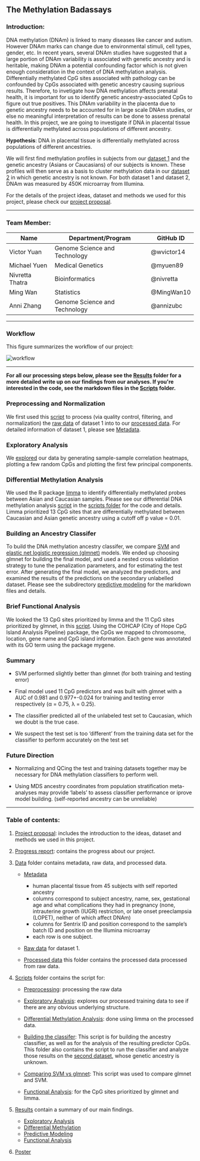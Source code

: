 ## The Methylation Badassays

### Introduction:

DNA methylation (DNAm) is linked to many diseases like cancer and autism. However DNAm marks can change due to environmental stimuli, cell types, gender, etc. In recent years, several DNAm studies have suggested that a large portion of DNAm variability is associated with genetic ancestry and is heritable, making DNAm a potential confounding factor which is not given enough consideration in the context of DNA methylation analysis. Differentially methylated CpG sites associated with pathology can be confounded by CpGs associated with genetic ancestry causing suprious results. Therefore, to invetigate how DNA methylation affects prenatal health, it is important for us to identify genetic ancestry-associated CpGs to figure out true positives. This DNAm variability in the placenta due to genetic ancestry needs to be accounted for in large scale DNAm studies, or else no meaningful interpretation of results can be done to assess prenatal health. In this project, we are going to investigate if DNA in placental tissue is differentially methylated across populations of different ancestry. 

**Hypothesis**: DNA in placental tissue is differentially methylated across populations of different ancestries.

We will first find methylation profiles in subjects from our [dataset 1](https://github.com/STAT540-UBC/team_Methylation-Badassays/tree/master/Data/Raw%20Data) and the genetic ancestry (Asians or Caucasians) of our subjects is known. These profiles will then serve as a basis to cluster methylation data in our [dataset 2](https://www.ncbi.nlm.nih.gov/geo/query/acc.cgi?acc=GSE69502) in which genetic ancestry is not known. For both dataset 1 and dataset 2, DNAm was measured by 450K microarray from Illumina.

For the details of the project ideas, dataset and methods we used for this project, please check our [project proposal](https://github.com/STAT540-UBC/team_Methylation-Badassays/blob/master/project_proposal.md). 

------

### Team Member:

|  Name  | Department/Program  |GitHub ID |
|-------|---------------------|----------|
| Victor Yuan| Genome Science and Technology| @wvictor14 |
| Michael Yuen|Medical Genetics|@myuen89|
|Nivretta Thatra|Bioinformatics|@nivretta|
|Ming Wan|Statistics|@MingWan10|
|Anni Zhang|Genome Science and Technology|@annizubc|


------
### Workflow

This figure summarizes the workflow of our project:

![workflow](https://cloud.githubusercontent.com/assets/24922214/24690299/deb7dc8c-1980-11e7-9554-ec0ca92f4038.png)

------

**For all our processing steps below, please see the [Results](https://github.com/STAT540-UBC/team_Methylation-Badassays/tree/master/Results) folder for a more detailed write up on our findings from our analyses. If you're interested in the code, see the markdown files in the [Scripts](https://github.com/STAT540-UBC/team_Methylation-Badassays/tree/master/Scripts) folder.**

### Preprocessing and Normalization

We first used this [script](https://github.com/STAT540-UBC/team_Methylation-Badassays/blob/master/Scripts/Preprocessing/PreprocessQC.md) to process (via quality control, filtering, and normalization) the [raw data](https://github.com/STAT540-UBC/team_Methylation-Badassays/tree/master/Data/Raw%20Data) of dataset 1 into to our [processed data](https://github.com/STAT540-UBC/team_Methylation-Badassays/tree/master/Data/Processed%20Data). For detailed information of dataset 1, please see [Metadata](https://github.com/STAT540-UBC/team_Methylation-Badassays/blob/master/Data/Raw%20Data/samplesheet.csv).


### Exploratory Analysis

We [explored](https://github.com/STAT540-UBC/team_Methylation-Badassays/blob/master/Scripts/ExploratoryAnalysis/Exploratory.md) our data by generating sample-sample correlation heatmaps, plotting a few random CpGs and plotting the first few principal components.

### Differential Methylation Analysis

We used the R package [limma](https://bioconductor.org/packages/release/bioc/html/limma.html) to identify differentially methylated probes between Asian and Caucasian samples. Please see our differential DNA methylation analysis [script](https://github.com/STAT540-UBC/team_Methylation-Badassays/blob/master/Scripts/Limma/Limma.md) in the [scripts folder](https://github.com/STAT540-UBC/team_Methylation-Badassays/tree/master/Scripts) for the code and details. Limma prioritized 13 CpG sites that are differentially methylated between Caucasian and Asian genetic ancestry using a cutoff off p value = 0.01.

### Building an Ancestry Classifer

To build the DNA methylation ancestry classifer, we compare [SVM](http://ca.wiley.com/WileyCDA/WileyTitle/productCd-0471030031.html) and [elastic net logistic regression (glmnet)](https://genomebiology.biomedcentral.com/articles/10.1186/gb-2013-14-10-r115) models. We ended up choosing glmnet for building the final model, and used a nested cross validation strategy to tune the penalization parameters, and for estimating the test error. After generating the final model, we analyzed the predictors, and examined the results of the predictions on the secondary unlabelled dataset. Please see the subdirectory [predictive modeling](https://github.com/STAT540-UBC/team_Methylation-Badassays/tree/master/Scripts/PredictiveModeling) for the markdown files and details. 

### Brief Functional Analysis

We looked the 13 CpG sites prioritized by limma and the 11 CpG sites prioritized by glmnet, in this [script](https://github.com/STAT540-UBC/team_Methylation-Badassays/blob/master/Scripts/FunctionalAnalysis/FunctionalAnalysis.md). Using the COHCAP (City of Hope CpG Island Analysis Pipeline) package, the CpGs we mapped to chromosome, location, gene name and CpG island information. Each gene was annotated with its GO term using the package mygene.

### Summary

* SVM performed slightly better than glmnet (for both training and testing error)

* Final model used 11 CpG predictors and was built with glmnet with a AUC of 0.981 and 0.977+-0.024 for training and testing error respectively (α = 0.75, λ = 0.25).

* The classifier predicted all of the unlabeled test set to Caucasian, which we doubt is the true case.

* We suspect the test set is too ‘different’ from the training data set for the classifier to perform accurately on the test set

### Future Direction

* Normalizing and QCing the test and training datasets together may be necessary for DNA methylation classifiers to perform well.

* Using MDS ancestry coordinates from population stratification meta-analyses may provide ‘labels’ to assess classifier performance or iprove model building. (self-reported ancestry can be unreliable)


------
### Table of contents:

1. [Project proposal](https://github.com/STAT540-UBC/team_Methylation-Badassays/blob/master/project_proposal.md): includes the introduction to the ideas, dataset and methods we used in this project.

2. [Progress report](https://github.com/STAT540-UBC/team_Methylation-Badassays/blob/master/progress_report.md): contains the progress about our project.

3. [Data](https://github.com/STAT540-UBC/team_Methylation-Badassays/tree/master/Data) folder contains metadata, raw data, and processed data.

    * [Metadata](https://github.com/STAT540-UBC/team_Methylation-Badassays/blob/master/Data/Raw%20Data/samplesheet.csv)
      + human placental tissue from 45 subjects with self reported ancestry
      + columns correspond to subject ancestry, name, sex, gestational age and what complications they had in pregnancy (none, intrauterine growth (IUGR) restriction, or late onset preeclampsia (LOPET), neither of which affect DNAm)
      + columns for Sentrix ID and position correspond to the sample’s batch ID and position on the Illumina microarray 
      + each row is one subject.
      
    * [Raw data](https://github.com/STAT540-UBC/team_Methylation-Badassays/tree/master/Data/Raw%20Data) for dataset 1.
    
    * [Processed data](https://github.com/STAT540-UBC/team_Methylation-Badassays/tree/master/Data/Processed%20Data) this folder contains the processed data processed from raw data.

4. [Scripts](https://github.com/STAT540-UBC/team_Methylation-Badassays/tree/master/Scripts) folder contains the script for:

    * [Preprocessing](https://github.com/STAT540-UBC/team_Methylation-Badassays/blob/master/Scripts/Preprocessing/PreprocessQC.md): processing the raw data
    
    * [Exploratory Analysis](https://github.com/STAT540-UBC/team_Methylation-Badassays/blob/master/Scripts/ExploratoryAnalysis/Exploratory.md): explores our processed training data to see if there are any obvious underlying structure. 
    
    * [Differential Methylation Analysis](https://github.com/STAT540-UBC/team_Methylation-Badassays/blob/master/Scripts/Limma/Limma.md): done using limma on the processed data.
    
    * [Building the classifer](): This script is for building the ancestry classifier, as well as for the analysis of the resulting predictor CpGs. This folder also contains the script to run the classifier  and analyze those results on the [second dataset](https://epigeneticsandchromatin.biomedcentral.com/articles/10.1186/s13072-016-0054-8), whose genetic ancestry is unknown.
    
    * [Comparing SVM vs glmnet](https://github.com/STAT540-UBC/team_Methylation-Badassays/blob/master/Scripts/PredictiveModeling/PredictiveModeling.md): This script was used to compare glmnet and SVM. 

    * [Functional Analysis](https://github.com/STAT540-UBC/team_Methylation-Badassays/blob/master/Scripts/FunctionalAnalysis/FunctionalAnalysis.md): for the CpG sites prioritized by glmnet and limma.

5. [Results](https://github.com/STAT540-UBC/team_Methylation-Badassays/tree/master/Results) contain a summary of our main findings. 

    * [Exploratory Analysis](https://github.com/STAT540-UBC/team_Methylation-Badassays/blob/master/Results/Exploratory%20Analysis%20Write%20Up.md)
    * [Differential Methylation](https://github.com/STAT540-UBC/team_Methylation-Badassays/blob/master/Results/Differential%20Methylation%20Analysis%20Write%20Up.md)
    * [Predictive Modeling]()
    * [Functional Analysis](https://github.com/STAT540-UBC/team_Methylation-Badassays/blob/master/Results/Functional%20Analysis%20Write%20Up.md)
    
6. [Poster](https://github.com/STAT540-UBC/team_Methylation-Badassays/blob/master/poster.pdf)